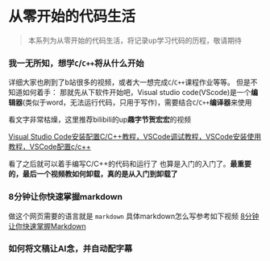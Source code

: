 # 从零开始的代码生活
>本系列为从零开始的代码生活，将记录up学习代码的历程，敬请期待

### 我一无所知，想学`C`/`C++`将从什么开始
详细大家也刷到了b站很多的视频，或者大一想完成`C`/`C++`课程作业等等。
但是不知道如何着手：
那就先从下软件开始吧，Visual studio code(VScode)是一个**编辑器**(类似于word，无法运行代码，只用于写作)，需要结合`C`/`C++`**编译器**来使用

看文字非常枯燥，这里推荐bilibili的up**趣字节贺宏宏**的视频

[Visual Studio Code安装配置C/C++教程，VSCode调试教程，VSCode安装使用教程，VSCode配置c/c++](https://www.bilibili.com/video/BV19c411G7ey?p=1&vd_source=221d3894aaed044dae28e48c4e156f42)

看了之后就可以着手编写C/C++的代码和运行了 也算是入门的入门了。**最重要的，最后一个视频教如何卸载，真的是从入门到卸载了**

### 8分钟让你快速掌握markdown
做这个网页需要的语言就是 `markdown` 具体markdown怎么写参考如下视频
[8分钟让你快速掌握Markdown](https://www.bilibili.com/video/BV1JA411h7Gw/?spm_id_from=333.337.search-card.all.click&vd_source=221d3894aaed044dae28e48c4e156f42)

### 如何将文稿让AI念，并自动配字幕
